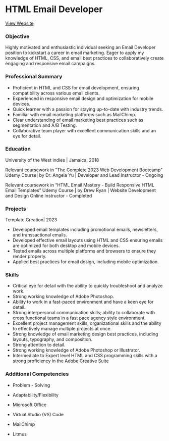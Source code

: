 # HTML Email Developer
[View Website](https://smithmarlo.github.io/personal-website/)

### Objective
Highly motivated and enthusiastic individual seeking an Email Developer position to kickstart a career in email marketing. Eager to apply my knowledge of HTML, CSS, and email best practices to collaboratively create engaging and responsive email campaigns.

### Professional Summary
-	Proficient in HTML and CSS for email development, ensuring compatibility across various email clients.
-	Experienced in responsive email design and optimization for mobile devices.
-	Quick learner with a passion for staying up-to-date with industry trends.
-	Familiar with email marketing platforms such as MailChimp.
-	Clear understanding of email marketing best practices such as segmentation and A/B Testing.
-	Collaborative team player with excellent communication skills and an eye for detail.

### Education
University of the West indies | Jamaica, 2018

Relevant coursework in "The Complete 2023 Web Development Bootcamp" Udemy Course| by Dr. Angela Yu | Developer and Lead Instructor  - Ongoing

Relevant coursework in “HTML Email Mastery - Build Responsive HTML Email Templates” Udemy Course | by Drew Ryan | Website Development and Design Online Instructor - Completed


### Projects
Template Creation| 2023
- Developed email templates including promotional emails, newsletters, and transsactional emails. 
-	Developed effective email layouts using HTML and CSS ensuring emails are optimized for both desktop and mobile devices.
-	Tested emails across multiple platforms and browsers to ensure they render properly.
-	Applied best practices for email design, including mobile optimization.

### Skills
- Critical eye for detail with the ability to quickly troubleshoot and analyze work.
- Strong working knowledge of Adobe Photoshop.
- Ability to work in a fast-paced environment and have a keen eye for detail.
- Strong interpersonal communication skills; ability to collaborate with cross functional teams in a fast pace agency style environment.
- Excellent project management skills, organizational skills and the ability to effectively manage multiple projects at once.
- Strong knowledge of email marketing design best practices, including layouts, typography, and composition.
- Strong attention to detail.
- Strong working knowledge of Adobe Photoshop or Illustrator.
- Intermediate to Expert level HTML and CSS programming skills with a strong proficiency in the Adobe Creative Suite


### Additional Competencies
-	Problem - Solving
-	Adaptability/Flexibility
-	Microsoft Office


-	Virtual Studio (VS) Code
-	MailChimp
-	Litmus



